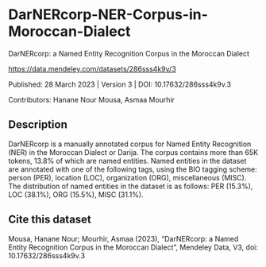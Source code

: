 # DarNERcorp-NER-Corpus-in-Moroccan-Dialect
DarNERcorp: a Named Entity Recognition Corpus in the Moroccan Dialect

https://data.mendeley.com/datasets/286sss4k9v/3

Published: 28 March 2023 | Version 3 | DOI: 10.17632/286sss4k9v.3

Contributors: Hanane Nour Mousa, Asmaa Mourhir

## Description
DarNERcorp is a manually annotated corpus for Named Entity Recognition (NER) in the Moroccan Dialect or Darija. The corpus contains more than 65K tokens, 13.8% of which are named entities. Named entities in the dataset are annotated with one of the following tags, using the BIO tagging scheme: person (PER), location (LOC), organization (ORG), miscellaneous (MISC). The distribution of named entities in the dataset is as follows: PER (15.3%), LOC (38.1%), ORG (15.5%), MISC (31.1%). 

## Cite this dataset
Mousa, Hanane Nour; Mourhir, Asmaa (2023), “DarNERcorp: a Named Entity Recognition Corpus in the Moroccan Dialect”, Mendeley Data, V3, doi: 10.17632/286sss4k9v.3

